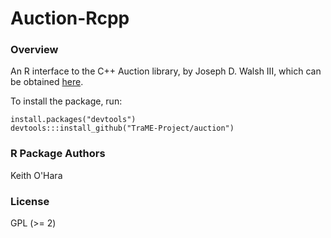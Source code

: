 # Auction-Rcpp

### Overview

An R interface to the C++ Auction library, by Joseph D. Walsh III, which can be obtained [here](http://jdwalsh03.com/coding.html).

To install the package, run:
```
install.packages("devtools")
devtools:::install_github("TraME-Project/auction")
```

### R Package Authors

Keith O'Hara

### License

GPL (>= 2) 
